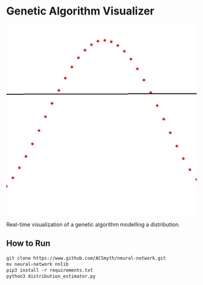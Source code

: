 # Genetic Algorithm Visualizer

![](https://github.com/ACSmyth/genetic-algorithm-visualizer/blob/media/modelling.gif)

Real-time visualization of a genetic algorithm modelling a distribution.

## How to Run

```
git clone https://www.github.com/ACSmyth/neural-network.git
mv neural-network nnlib
pip3 install -r requirements.txt
python3 distribution_estimator.py
```
